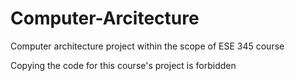 # Computer-Arcitecture
Computer architecture project within the scope of ESE 345 course

Copying the code for this course's project is forbidden
